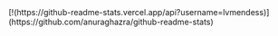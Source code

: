 <div>
  [!(https://github-readme-stats.vercel.app/api?username=lvmendess)](https://github.com/anuraghazra/github-readme-stats)
</div>
